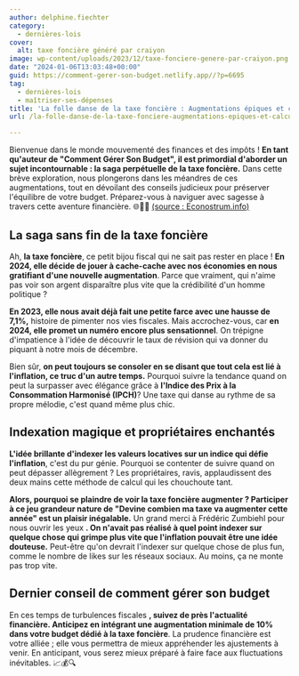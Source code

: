 ```yaml
---
author: delphine.fiechter
category:
  - dernières-lois
cover:
  alt: taxe foncière généré par craiyon
image: wp-content/uploads/2023/12/taxe-fonciere-genere-par-craiyon.png
date: "2024-01-06T13:03:48+00:00"
guid: https://comment-gerer-son-budget.netlify.app//?p=6695
tag:
  - dernières-lois
  - maîtriser-ses-dépenses
title: 'La folle danse de la taxe foncière : Augmentations épiques et calculs déjantés en 2024'
url: /la-folle-danse-de-la-taxe-fonciere-augmentations-epiques-et-calculs-dejantes-en-2024/

---
```

Bienvenue dans le monde mouvementé des finances et des impôts ! **En tant qu'auteur de "Comment Gérer Son Budget", il est primordial d'aborder un sujet incontournable : la saga perpétuelle de la taxe foncière.** Dans cette brève exploration, nous plongerons dans les méandres de ces augmentations, tout en dévoilant des conseils judicieux pour préserver l'équilibre de votre budget. Préparez-vous à naviguer avec sagesse à travers cette aventure financière. 🌐💼💸 [(source : Econostrum.info)](https://econostrum.info/taxe-fonciere-augmentation-en-2024/ "(source : Econostrum.info)")

## **La saga sans fin de la taxe foncière**

Ah, **la taxe foncière**, ce petit bijou fiscal qui ne sait pas rester en place ! **En 2024, elle décide de jouer à cache-cache avec nos économies en nous gratifiant d'une nouvelle augmentation**. Parce que vraiment, qui n'aime pas voir son argent disparaître plus vite que la crédibilité d'un homme politique ?

**En 2023, elle nous avait déjà fait une petite farce avec une hausse de 7,1%,** histoire de pimenter nos vies fiscales. Mais accrochez-vous, car **en 2024, elle promet un numéro encore plus sensationnel**. On trépigne d'impatience à l'idée de découvrir le taux de révision qui va donner du piquant à notre mois de décembre.

Bien sûr, **on peut toujours se consoler en se disant que tout cela est lié à l'inflation, ce truc d'un autre temps.** Pourquoi suivre la tendance quand on peut la surpasser avec élégance grâce à **l'Indice des Prix à la Consommation Harmonisé (IPCH)**? Une taxe qui danse au rythme de sa propre mélodie, c'est quand même plus chic.

## **Indexation magique et propriétaires enchantés**

**L'idée brillante d'indexer les valeurs locatives sur un indice qui défie l'inflation**, c'est du pur génie. Pourquoi se contenter de suivre quand on peut dépasser allègrement ? Les propriétaires, ravis, applaudissent des deux mains cette méthode de calcul qui les chouchoute tant.

**Alors, pourquoi se plaindre de voir la taxe foncière augmenter ? Participer à ce jeu grandeur nature de "Devine combien ma taxe va augmenter cette année" est un plaisir inégalable.** Un grand merci à Frédéric Zumbiehl pour nous ouvrir les yeux **. On n'avait pas réalisé à quel point indexer sur quelque chose qui grimpe plus vite que l'inflation pouvait être une idée douteuse.** Peut-être qu'on devrait l'indexer sur quelque chose de plus fun, comme le nombre de likes sur les réseaux sociaux. Au moins, ça ne monte pas trop vite.

## **Dernier conseil de comment gérer son budget**

En ces temps de turbulences fiscales **, suivez de près l'actualité financière. Anticipez en intégrant une augmentation minimale de 10% dans votre budget dédié à la taxe foncière**. La prudence financière est votre alliée ; elle vous permettra de mieux appréhender les ajustements à venir. En anticipant, vous serez mieux préparé à faire face aux fluctuations inévitables. 📈💰🔍
